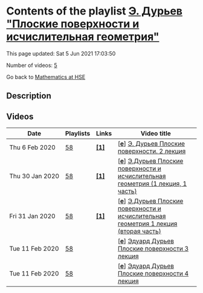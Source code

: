 # Contents of the playlist [Э. Дурьев "Плоские поверхности и исчислительная геометрия"](https://www.youtube.com/playlist?list=PLq3E5oubNNoBn2d1CIfdgdsEL297Oj6Ce)

This page updated: Sat 5 Jun 2021 17:03:50

Number of videos: [5](#videos)

Go back to [Mathematics at HSE](../README.md)

## Description



## Videos

|Date|Playlists|Links|Video title|
|---|---|---|---|
| Thu&nbsp;6&nbsp;Feb&nbsp;2020 | [58](../playlists/58 "Э. Дурьев \"Плоские поверхности и исчислительная геометрия\"") | [**[1]**](https://drive.google.com/open?id=17z0plMhCh95NxPl26iuSwTBqZ12vtzk3) | [[**e**](https://studio.youtube.com/video/EcSktfMayCM/edit "Edit")] [Э. Дурьев Плоские поверхности. 2 лекция](https://www.youtube.com/watch?v=EcSktfMayCM&list=PLq3E5oubNNoBn2d1CIfdgdsEL297Oj6Ce "Записки лекций https://drive.google.com/open?id=17z0plMhCh95NxPl26iuSwTBqZ12vtzk3") |
| Thu&nbsp;30&nbsp;Jan&nbsp;2020 | [58](../playlists/58 "Э. Дурьев \"Плоские поверхности и исчислительная геометрия\"") | [**[1]**](https://drive.google.com/open?id=17z0plMhCh95NxPl26iuSwTBqZ12vtzk3) | [[**e**](https://studio.youtube.com/video/ODtxsr_cml8/edit "Edit")] [Э.Дурьев Плоские поверхности и исчислительная геометрия (1 лекция, 1 часть)](https://www.youtube.com/watch?v=ODtxsr_cml8&list=PLq3E5oubNNoBn2d1CIfdgdsEL297Oj6Ce "Записки лекций https://drive.google.com/open?id=17z0plMhCh95NxPl26iuSwTBqZ12vtzk3 Плоские поверхности находятся на стыке нескольких дисциплин: алгебраической геометрии, динамики, комбинаторики и исчислительной геометрии. Плоские поверхности позволяют посмотреть на комплексные алгебраические кривые, а также на пространства модулей кривых и пространства Гурвица, с точки зрения Евклидовой геометрии. В этом курсе мы обсудим такие понятия как: поверхности в клеточку, ленточные графы, многочлены Концевича, объемы Мазура-Вича, попробуем понять их связь с теорией пересечения на пространствах модулей кривых. Лекции будут носить обзорный характер. Семинары будут посвящены примерам и доказательствам.  Курс рассчитан на студентов, аспирантов и научных сотрудников.") |
| Fri&nbsp;31&nbsp;Jan&nbsp;2020 | [58](../playlists/58 "Э. Дурьев \"Плоские поверхности и исчислительная геометрия\"") | [**[1]**](https://drive.google.com/open?id=17z0plMhCh95NxPl26iuSwTBqZ12vtzk3) | [[**e**](https://studio.youtube.com/video/hBf95tgAbME/edit "Edit")] [Э.Дурьев Плоские поверхности и исчислительная геометрия 1 лекция (вторая часть)](https://www.youtube.com/watch?v=hBf95tgAbME&list=PLq3E5oubNNoBn2d1CIfdgdsEL297Oj6Ce "Записки лекций https://drive.google.com/open?id=17z0plMhCh95NxPl26iuSwTBqZ12vtzk3") |
| Tue&nbsp;11&nbsp;Feb&nbsp;2020 | [58](../playlists/58 "Э. Дурьев \"Плоские поверхности и исчислительная геометрия\"") |  | [[**e**](https://studio.youtube.com/video/pggsDH0gZWQ/edit "Edit")] [Эдуард Дурьев Плоские поверхности 3 лекция](https://www.youtube.com/watch?v=pggsDH0gZWQ&list=PLq3E5oubNNoBn2d1CIfdgdsEL297Oj6Ce "3 лекция из курса Эдуарда Дурьева про плоские поверхности.") |
| Tue&nbsp;11&nbsp;Feb&nbsp;2020 | [58](../playlists/58 "Э. Дурьев \"Плоские поверхности и исчислительная геометрия\"") |  | [[**e**](https://studio.youtube.com/video/YFEi8nSCYLM/edit "Edit")] [Эдуард Дурьев Плоские поверхности 4 лекция](https://www.youtube.com/watch?v=YFEi8nSCYLM&list=PLq3E5oubNNoBn2d1CIfdgdsEL297Oj6Ce "4 (последняя) лекция из курса Эдуарда Дурьева про Плоские поверхности.") |
